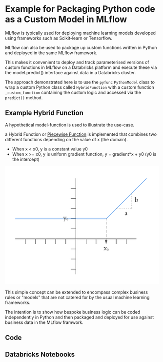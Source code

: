 # Example for Packaging Python code as a Custom Model in MLflow

MLflow is typically used for deploying machine learning models developed using frameworks such as Scikit-learn or Tensorflow.  
  
MLflow can also be used to package up custom functions written in Python and deployed in the same MLflow framework.
  
This makes it convenient to deploy and track parameterised versions of custom functions in MLflow on a Databricks platform and execute these via the model.predict() interface against data in a Databricks cluster.  

The approach demonstrated here is to use the `pyfunc` `PythonModel` class to wrap a custom Python class called `HybridFunction` with a custom function `_custom_function` containing the custom logic and accessed via the `predict()` method.


## Example Hybrid Function

A hypothetical model-function is used to illustrate the use-case.

a Hybrid Function or [Piecewise Function](https://en.wikipedia.org/wiki/Piecewise) is implemented that combines two different functions depending on the value of x (the domain).  

+ When x < x0, y is a constant value y0
+ When x >= x0, y is uniform gradient function, y = gradient*x + y0 (y0 is the intercept)

![hybrid function](./doc/HybridFunction.png "Hybrid Function")


This simple concept can be extended to encompass complex business rules or "models" that are not catered for by the usual machine learning frameworks.  
  
The intention is to show how bespoke business logic can be coded independently in Python and then packaged and deployed for use against business data in the MLflow framwork.
## Code


## Databricks Notebooks

